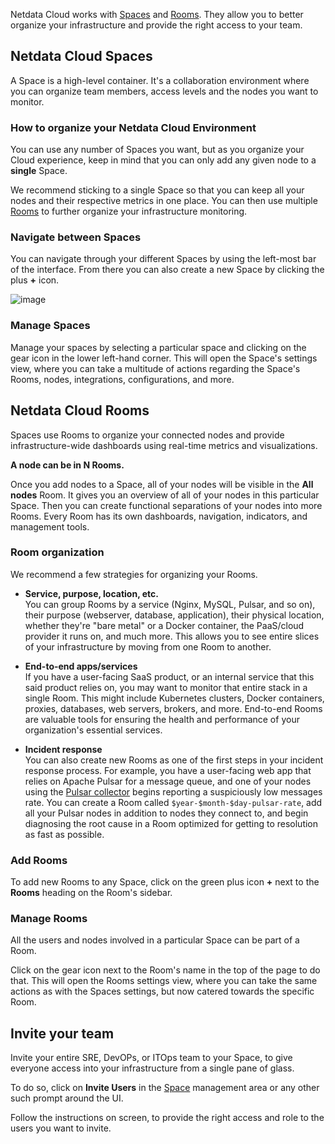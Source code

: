 

Netdata Cloud works with [Spaces](#netdata-cloud-spaces) and [Rooms](#netdata-cloud-rooms). They allow you to better organize your infrastructure and provide the right access to your team.

## Netdata Cloud Spaces

A Space is a high-level container. It's a collaboration environment where you can organize team members, access levels and the nodes you want to monitor.

### How to organize your Netdata Cloud Environment

You can use any number of Spaces you want, but as you organize your Cloud experience, keep in mind that you can only add any given node to a **single** Space.

We recommend sticking to a single Space so that you can keep all your nodes and their respective metrics in one place. You can then use multiple [Rooms](#netdata-cloud-rooms) to further organize your infrastructure monitoring.

### Navigate between Spaces

You can navigate through your different Spaces by using the left-most bar of the interface. From there you can also create a new Space by clicking the plus **+** icon.

![image](https://github.com/netdata/netdata/assets/70198089/74f622ac-07bf-40c7-81ba-f3907ed16c42)

### Manage Spaces

Manage your spaces by selecting a particular space and clicking on the gear icon in the lower left-hand corner. This will open the Space's settings view, where you can take a multitude of actions regarding the Space's Rooms, nodes, integrations, configurations, and more.

## Netdata Cloud Rooms

Spaces use Rooms to organize your connected nodes and provide infrastructure-wide dashboards using real-time metrics and visualizations.

**A node can be in N Rooms.**

Once you add nodes to a Space, all of your nodes will be visible in the **All nodes** Room. It gives you an overview of all of your nodes in this particular Space. Then you can create functional separations of your nodes into more Rooms. Every Room has its own dashboards, navigation, indicators, and management tools.

### Room organization

We recommend a few strategies for organizing your Rooms.

- **Service, purpose, location, etc.**  
   You can group Rooms by a service (Nginx, MySQL, Pulsar, and so on), their purpose (webserver, database, application), their physical location, whether they're "bare metal" or a Docker container, the PaaS/cloud provider it runs on, and much more. This allows you to see entire slices of your infrastructure by moving from one Room to another.

- **End-to-end apps/services**  
  If you have a user-facing SaaS product, or an internal service that this said product relies on, you may want to monitor that entire stack in a single Room. This might include Kubernetes clusters, Docker containers, proxies, databases, web servers, brokers, and more. End-to-end Rooms are valuable tools for ensuring the health and performance of your organization's essential services.

- **Incident response**  
  You can also create new Rooms as one of the first steps in your incident response process. For example, you have a user-facing web app that relies on Apache Pulsar for a message queue, and one of your nodes using the [Pulsar collector](/docs/agent/src/go/plugin/go.d/modules/pulsar) begins reporting a suspiciously low messages rate. You can create a Room called `$year-$month-$day-pulsar-rate`, add all your Pulsar nodes in addition to nodes they connect to, and begin diagnosing the root cause in a Room optimized for getting to resolution as fast as possible.

### Add Rooms

To add new Rooms to any Space, click on the green plus icon **+** next to the **Rooms** heading on the Room's sidebar.

### Manage Rooms

All the users and nodes involved in a particular Space can be part of a Room.

Click on the gear icon next to the Room's name in the top of the page to do that. This will open the Rooms settings view, where you can take the same actions as with the Spaces settings, but now catered towards the specific Room.

## Invite your team

Invite your entire SRE, DevOPs, or ITOps team to your Space, to give everyone access into your infrastructure from a single pane of glass.

To do so, click on **Invite Users** in the [Space](#netdata-cloud-spaces) management area or any other such prompt around the UI.

Follow the instructions on screen, to provide the right access and role to the users you want to invite.
